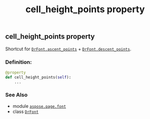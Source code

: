 ﻿---
title: cell_height_points property
second_title: Aspose.Page for Python via .NET API References
description: 
type: docs
weight: 130
url: /python-net/aspose.page.font/drfont/cell_height_points/
is_root: false
---

## cell_height_points property


Shortcut for [`DrFont.ascent_points`](/page/python-net/aspose.page.font/drfont#ascent_points) + [`DrFont.descent_points`](/page/python-net/aspose.page.font/drfont#descent_points).
### Definition:
```python
@property
def cell_height_points(self):
    ...
```

### See Also
* module [`aspose.page.font`](../../)
* class [`DrFont`](/page/python-net/aspose.page.font/drfont)
